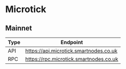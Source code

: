 # Microtick
## Mainnet
Type | Endpoint
------------ | -------------
API | https://api.microtick.smartnodes.co.uk
RPC | https://rpc.microtick.smartnodes.co.uk
